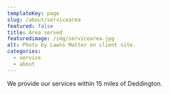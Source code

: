 ```yaml
---
templateKey: page
slug: /about/servicearea
featured: false
title: Area served
featuredimage: /img/servicearea.jpg
alt: Photo by Lawns Matter on client site.
categories:
  - service
  - about
---
```

We provide our services within 15 miles of Deddington.
